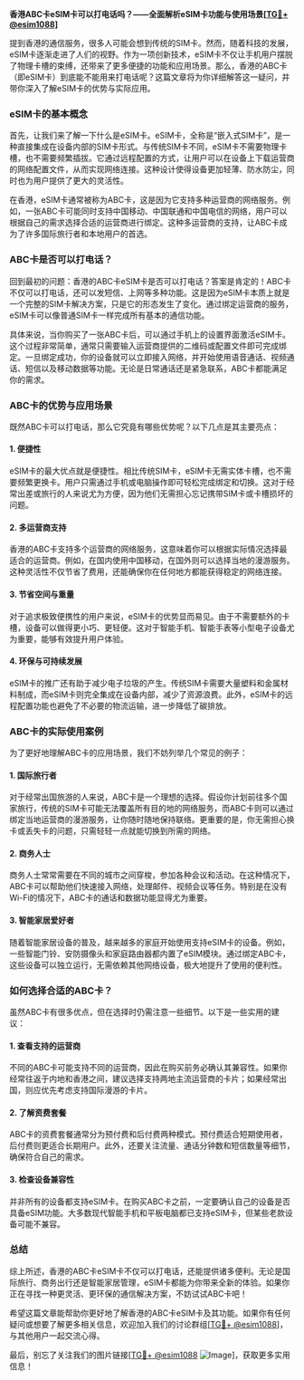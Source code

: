 **香港ABC卡eSIM卡可以打电话吗？——全面解析eSIM卡功能与使用场景[[TG💪+ @esim1088](https://t.me/s/esim1088)]**

提到香港的通信服务，很多人可能会想到传统的SIM卡。然而，随着科技的发展，eSIM卡逐渐走进了人们的视野。作为一项创新技术，eSIM卡不仅让手机用户摆脱了物理卡槽的束缚，还带来了更多便捷的功能和应用场景。那么，香港的ABC卡（即eSIM卡）到底能不能用来打电话呢？这篇文章将为你详细解答这一疑问，并带你深入了解eSIM卡的优势与实际应用。

### eSIM卡的基本概念

首先，让我们来了解一下什么是eSIM卡。eSIM卡，全称是“嵌入式SIM卡”，是一种直接集成在设备内部的SIM卡形式。与传统SIM卡不同，eSIM卡不需要物理卡槽，也不需要频繁插拔。它通过远程配置的方式，让用户可以在设备上下载运营商的网络配置文件，从而实现网络连接。这种设计使得设备更加轻薄、防水防尘，同时也为用户提供了更大的灵活性。

在香港，eSIM卡通常被称为ABC卡，这是因为它支持多种运营商的网络服务。例如，一张ABC卡可能同时支持中国移动、中国联通和中国电信的网络，用户可以根据自己的需求选择合适的运营商进行绑定。这种多运营商的支持，让ABC卡成为了许多国际旅行者和本地用户的首选。

### ABC卡是否可以打电话？

回到最初的问题：香港的ABC卡eSIM卡是否可以打电话？答案是肯定的！ABC卡不仅可以打电话，还可以发短信、上网等多种功能。这是因为eSIM卡本质上就是一个完整的SIM卡解决方案，只是它的形态发生了变化。通过绑定运营商的服务，eSIM卡可以像普通SIM卡一样完成所有基本的通信功能。

具体来说，当你购买了一张ABC卡后，可以通过手机上的设置界面激活eSIM卡。这个过程非常简单，通常只需要输入运营商提供的二维码或配置文件即可完成绑定。一旦绑定成功，你的设备就可以立即接入网络，并开始使用语音通话、视频通话、短信以及移动数据等功能。无论是日常通话还是紧急联系，ABC卡都能满足你的需求。

### ABC卡的优势与应用场景

既然ABC卡可以打电话，那么它究竟有哪些优势呢？以下几点是其主要亮点：

#### 1. **便捷性**
   eSIM卡的最大优点就是便捷性。相比传统SIM卡，eSIM卡无需实体卡槽，也不需要频繁更换卡。用户只需通过手机或电脑操作即可轻松完成绑定和切换。这对于经常出差或旅行的人来说尤为方便，因为他们无需担心忘记携带SIM卡或卡槽损坏的问题。

#### 2. **多运营商支持**
   香港的ABC卡支持多个运营商的网络服务，这意味着你可以根据实际情况选择最适合的运营商。例如，在国内使用中国移动，在国外则可以选择当地的漫游服务。这种灵活性不仅节省了费用，还能确保你在任何地方都能获得稳定的网络连接。

#### 3. **节省空间与重量**
   对于追求极致便携性的用户来说，eSIM卡的优势显而易见。由于不需要额外的卡槽，设备可以做得更小巧、更轻便。这对于智能手机、智能手表等小型电子设备尤为重要，能够有效提升用户体验。

#### 4. **环保与可持续发展**
   eSIM卡的推广还有助于减少电子垃圾的产生。传统SIM卡需要大量塑料和金属材料制成，而eSIM卡则完全集成在设备内部，减少了资源浪费。此外，eSIM卡的远程配置功能也避免了不必要的物流运输，进一步降低了碳排放。

### ABC卡的实际使用案例

为了更好地理解ABC卡的应用场景，我们不妨列举几个常见的例子：

#### 1. **国际旅行者**
   对于经常出国旅游的人来说，ABC卡是一个理想的选择。假设你计划前往多个国家旅行，传统的SIM卡可能无法覆盖所有目的地的网络服务，而ABC卡则可以通过绑定当地运营商的漫游服务，让你随时随地保持联络。更重要的是，你无需担心换卡或丢失卡的问题，只需轻轻一点就能切换到所需的网络。

#### 2. **商务人士**
   商务人士常常需要在不同的城市之间穿梭，参加各种会议和活动。在这种情况下，ABC卡可以帮助他们快速接入网络，处理邮件、视频会议等任务。特别是在没有Wi-Fi的情况下，ABC卡的通话和数据功能显得尤为重要。

#### 3. **智能家居爱好者**
   随着智能家居设备的普及，越来越多的家庭开始使用支持eSIM卡的设备。例如，一些智能门铃、安防摄像头和家庭路由器都内置了eSIM模块。通过绑定ABC卡，这些设备可以独立运行，无需依赖其他网络设备，极大地提升了使用的便利性。

### 如何选择合适的ABC卡？

虽然ABC卡有很多优点，但在选择时仍需注意一些细节。以下是一些实用的建议：

#### 1. **查看支持的运营商**
   不同的ABC卡可能支持不同的运营商，因此在购买前务必确认其兼容性。如果你经常往返于内地和香港之间，建议选择支持两地主流运营商的卡片；如果经常出国，则应优先考虑支持国际漫游的卡片。

#### 2. **了解资费套餐**
   ABC卡的资费套餐通常分为预付费和后付费两种模式。预付费适合短期使用者，后付费则更适合长期用户。此外，还要关注流量、通话分钟数和短信数量等细节，确保符合自己的需求。

#### 3. **检查设备兼容性**
   并非所有的设备都支持eSIM卡。在购买ABC卡之前，一定要确认自己的设备是否具备eSIM功能。大多数现代智能手机和平板电脑都已支持eSIM卡，但某些老款设备可能不兼容。

### 总结

综上所述，香港的ABC卡eSIM卡不仅可以打电话，还能提供诸多便利。无论是国际旅行、商务出行还是智能家居管理，eSIM卡都能为你带来全新的体验。如果你正在寻找一种更灵活、更环保的通信解决方案，不妨试试ABC卡吧！

希望这篇文章能帮助你更好地了解香港的ABC卡eSIM卡及其功能。如果你有任何疑问或想要了解更多相关信息，欢迎加入我们的讨论群组[[TG💪+ @esim1088](https://t.me/s/esim1088)]，与其他用户一起交流心得。

最后，别忘了关注我们的图片链接[[TG💪+ @esim1088](https://t.me/s/esim1088) ![Image](https://i.postimg.cc/4NQfJmqS/Snipaste-2025-05-13-00-14-12.png)]，获取更多实用信息！